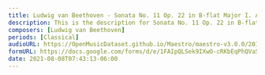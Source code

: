 ```yaml
---
title: Ludwig van Beethoven - Sonata No. 11 Op. 22 in B-flat Major I. Allegro con brio (3)
description: This is the description for Sonata No. 11 Op. 22 in B-flat Major I. Allegro con brio by Ludwig van Beethoven
composers: [Ludwig van Beethoven]
periods: [Classical]
audioURL: https://OpenMusicDataset.github.io/Maestro/maestro-v3.0.0/2017/MIDI-Unprocessed_058_PIANO058_MID--AUDIO-split_07-07-17_Piano-e_2-02_wav--3.midi
formURL: https://docs.google.com/forms/d/e/1FAIpQLSek9IXwO-cRKbEqPhQVaSpbsGwn4GQCgi462SMHJVgRLug3Sw/viewform
date: 2021-08-08T07:43:13-06:00
---
```

